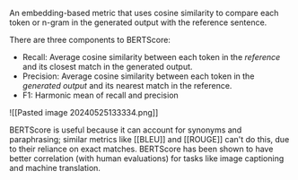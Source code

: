 An embedding-based metric that uses cosine similarity to compare each token or n-gram in the generated output with the reference sentence.

There are three components to BERTScore:
- Recall: Average cosine similarity between each token in the *reference* and its closest match in the generated output.
- Precision: Average cosine similarity between each token in the *generated output* and its nearest match in the reference.
- F1: Harmonic mean of recall and precision

![[Pasted image 20240525133334.png]]

BERTScore is useful because it can account for synonyms and paraphrasing; similar metrics like [[BLEU]] and [[ROUGE]] can't do this, due to their reliance on exact matches. BERTScore has been shown to have better correlation (with human evaluations) for tasks like image captioning and machine translation.